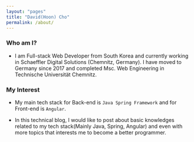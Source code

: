 ```yaml
---
layout: "pages"
title: "David(Hoon) Cho"
permalink: /about/
---
```


### Who am I?

- I am Full-stack Web Developer from South Korea and currently working in Schaeffler Digital Solutions (Chemnitz, Germany). I have moved to Germany since 2017 and completed Msc. Web Engineering in Technische Universität Chemnitz.

### My Interest

- My main tech stack for Back-end is `Java Spring Framework` and for Front-end is `Angular`.


- In this technical blog, I would like to post about basic knowledges related to my tech stack(Mainly Java, Spring, Angular) and even with more topics that interests me to become a better programmer.